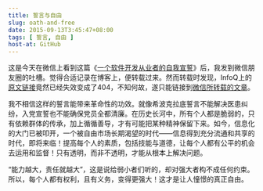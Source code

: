 ```yaml
---
title: 誓言与自由
slug: oath-and-free
date: 2015-09-13T3:45:47+08:00
tags: [ 誓言, 自由 ]
host-at: GitHub
---
```

这是今天在微信上看到这篇《[一个软件开发从业者的自我宣誓][article]》后，我发到微信朋友圈的吐槽。觉得合适记录在博客上，便转载过来。然而转载时发现，InfoQ上的[原文链接][ori-link]竟然已经失效变成了404，不知何故，遂只能链接到[微信所转载的文章][article]。

[article]: http://mp.weixin.qq.com/s?__biz=MjM5MDE0Mjc4MA==&mid=209044913&idx=1&sn=5809fc7db50238b23a98f6c6e79e8448
[ori-link]: http://www.infoq.com/cn/articles/Responsible-Software-Development

我不相信这样的誓言能带来革命性的功效。就像希波克拉底誓言不能解决医患纠纷，入党宣誓也不能确保党员全都清廉。在历史长河中，所有个人都是脆弱的，只有依赖群体的传承，加上循循善导，才有可能把某种精神保留下来。如今，信息化的大门已被叩开，一个被自由市场长期渴望的时代——信息得到充分流通和共享的时代，即将来临！提高每个人的素质，包括技能与道德，让每个人都有公平的机会去运用和监督！只有透明，而非不透明，才能从根本上解决问题。

“能力越大，责任就越大”，这是说给弱小者们听的，却对强大者构不成任何约束。所以，每个人都有权利，且有义务，变得更强大！这才是让人憧憬的真正自由。
